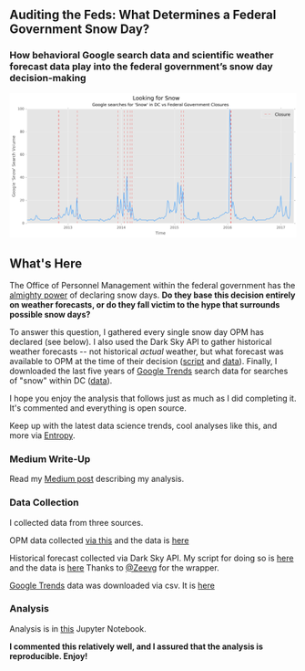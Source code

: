 ## Auditing the Feds: What Determines a Federal Government Snow Day?

### How behavioral Google search data and scientific weather forecast data play into the federal government’s snow day decision-making

![](./graphs/searches-vs-closures.png)

## What's Here

The Office of Personnel Management within the federal government has the [almighty power](https://www.opm.gov/policy-data-oversight/snow-dismissal-procedures/current-status/) of declaring snow days. **Do they base this decision entirely on weather forecasts, or do they fall victim to the hype that surrounds possible snow days?**

To answer this question, I gathered every single snow day OPM has declared (see below). I also used the Dark Sky API to gather historical weather forecasts -- not historical *actual* weather, but what forecast was available to OPM at the time of their decision ([script](https://darksky.net/dev/) and [data](https://github.com/josephofiowa/zenzic/blob/master/federal-snow/forecasts.csv)). Finally, I downloaded the last five years of [Google Trends](https://trends.google.com/trends/explore?geo=US-DC&q=snow) search data for searches of "snow" within DC ([data](https://github.com/josephofiowa/zenzic/blob/master/federal-snow/google-trends-dc-snow.csv)).

I hope you enjoy the analysis that follows just as much as I did completing it. It's commented and everything is open source.

Keep up with the latest data science trends, cool analyses like this, and more via [Entropy](https://www.josephofiowa.com/entropy/).

### Medium Write-Up 

Read my [Medium post](https://medium.com/p/75a3432c613a/edit) describing my analysis.

### Data Collection

I collected data from three sources.

OPM data collected [via this](./fedsnow-scraper.py) and the data is [here](./opm_snow_data.csv)

Historical forecast collected via Dark Sky API. My script for doing so is [here](./forecast-data.py) and the data is [here](./forecasts.csv) Thanks to [@Zeevg](https://github.com/ZeevG/python-forecast.io) for the wrapper.

[Google Trends](https://trends.google.com/trends/explore?geo=US-DC&q=snow) data was downloaded via csv. It is [here](./google-trends-dc-snow.csv)

### Analysis

Analysis is in [this](./fed-closure-analysis.ipynb) Jupyter Notebook.

**I commented this relatively well, and I assured that the analysis is reproducible. Enjoy!**

